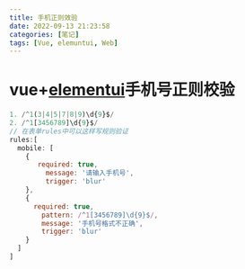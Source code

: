 ```yaml
---
title: 手机正则效验
date: 2022-09-13 21:23:58
categories: [笔记]
tags: [Vue, elemuntui, Web]
---
```


# vue+[elementui](https://so.csdn.net/so/search?q=elementui&spm=1001.2101.3001.7020)手机号正则校验

```js
1. /^1(3|4|5|7|8|9)\d{9}$/
2. /^1[3456789]\d{9}$/
// 在表单rules中可以这样写规则验证
rules:[
  mobile: [
    {
       required: true,
         message: '请输入手机号',
         trigger: 'blur'
    },
    {
      required: true,
        pattern: /^1[3456789]\d{9}$/,
        message: '手机号格式不正确',
        trigger: 'blur'
    }
  ]
]
```

